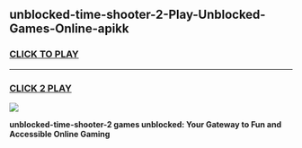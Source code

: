 
## unblocked-time-shooter-2-Play-Unblocked-Games-Online-apikk
<h3>
<a href="https://premium76.site?title=unblocked-time-shooter-2&ref=25A">CLICK TO PLAY</a></h3>
<hr>

<h3>
<a href="https://premium76.site?title=unblocked-time-shooter-2&ref=25A">CLICK 2 PLAY</a>
  
</h3>

<a href="https://premium76.site?title=unblocked-time-shooter-2&ref=25A"><img src="https://clearcache.store/games.png"></a>


**unblocked-time-shooter-2 games unblocked: Your Gateway to Fun and Accessible Online Gaming**
